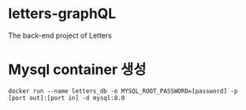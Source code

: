 # letters-graphQL

The back-end project of Letters

# Mysql container 생성

```shell
docker run --name letters_db -e MYSQL_ROOT_PASSWORD=[password] -p [port out]:[port in] -d mysql:8.0
```

#
